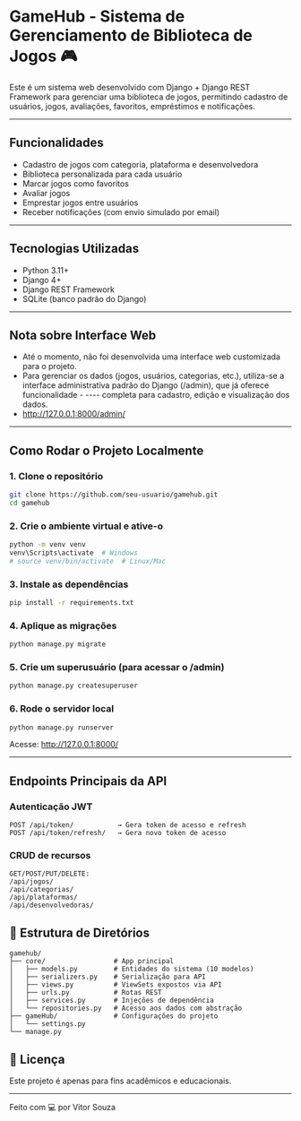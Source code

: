 # GameHub - Sistema de Gerenciamento de Biblioteca de Jogos 🎮

Este é um sistema web desenvolvido com Django + Django REST Framework para gerenciar uma biblioteca de jogos, permitindo cadastro de usuários, jogos, avaliações, favoritos, empréstimos e notificações.

---

##  Funcionalidades
- Cadastro de jogos com categoria, plataforma e desenvolvedora
- Biblioteca personalizada para cada usuário
- Marcar jogos como favoritos
- Avaliar jogos
- Emprestar jogos entre usuários
- Receber notificações (com envio simulado por email)

---

## Tecnologias Utilizadas
- Python 3.11+
- Django 4+
- Django REST Framework
- SQLite (banco padrão do Django)

---

## Nota sobre Interface Web
- Até o momento, não foi desenvolvida uma interface web customizada para o projeto.
- Para gerenciar os dados (jogos, usuários, categorias, etc.), utiliza-se a interface administrativa padrão do Django (/admin), que já oferece funcionalidade -  ---- completa para cadastro, edição e visualização dos dados.
- http://127.0.0.1:8000/admin/

---

## Como Rodar o Projeto Localmente

### 1. Clone o repositório
```bash
git clone https://github.com/seu-usuario/gamehub.git
cd gamehub
```

### 2. Crie o ambiente virtual e ative-o
```bash
python -m venv venv
venv\Scripts\activate  # Windows
# source venv/bin/activate  # Linux/Mac
```

### 3. Instale as dependências
```bash
pip install -r requirements.txt
```

### 4. Aplique as migrações
```bash
python manage.py migrate
```

### 5. Crie um superusuário (para acessar o /admin)
```bash
python manage.py createsuperuser
```

### 6. Rode o servidor local
```bash
python manage.py runserver
```

Acesse: http://127.0.0.1:8000/

---

##  Endpoints Principais da API

### Autenticação JWT
```
POST /api/token/           → Gera token de acesso e refresh
POST /api/token/refresh/   → Gera novo token de acesso
```

### CRUD de recursos
```
GET/POST/PUT/DELETE:
/api/jogos/
/api/categorias/
/api/plataformas/
/api/desenvolvedoras/
```


## 📂 Estrutura de Diretórios
```
gamehub/
├── core/                 # App principal
│   ├── models.py         # Entidades do sistema (10 modelos)
│   ├── serializers.py    # Serialização para API
│   ├── views.py          # ViewSets expostos via API
│   ├── urls.py           # Rotas REST
│   ├── services.py       # Injeções de dependência
│   └── repositories.py   # Acesso aos dados com abstração
├── gameHub/              # Configurações do projeto
│   └── settings.py
└── manage.py
```


## 📃 Licença
Este projeto é apenas para fins acadêmicos e educacionais.

---

Feito com 💻 por Vitor Souza
